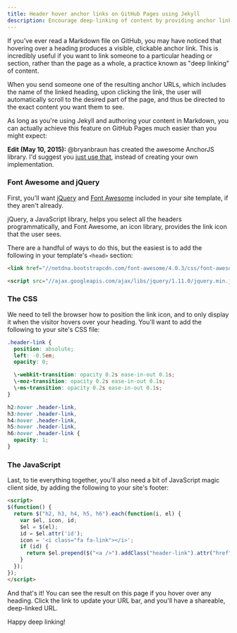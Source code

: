 ```yaml
---
title: Header hover anchor links on GitHub Pages using Jekyll
description: Encourage deep-linking of content by providing anchor links when a user hovers over a heading in your Jekyll posts and pages
---
```


If you've ever read a Markdown file on GitHub, you may have noticed that hovering over a heading produces a visible, clickable anchor link. This is incredibly useful if you want to link someone to a particular heading or section, rather than the page as a whole, a practice known as "deep linking" of content.

When you send someone one of the resulting anchor URLs, which includes the name of the linked heading, upon clicking the link, the user will automatically scroll to the desired part of the page, and thus be directed to the exact content you want them to see.

As long as you're using Jekyll and authoring your content in Markdown, you can actually achieve this feature on GitHub Pages much easier than you might expect:

**Edit (May 10, 2015):** @bryanbraun has created the awesome AnchorJS library. I'd suggest you [just use that](https://github.com/bryanbraun/anchorjs#installation), instead of creating your own implementation.

### Font Awesome and jQuery

First, you'll want [jQuery](http://jquery.com/) and [Font Awesome](http://fortawesome.github.io/Font-Awesome/) included in your site template, if they aren't already.

jQuery, a JavaScript library, helps you select all the headers programmatically, and Font Awesome, an icon library, provides the link icon that the user sees.

There are a handful of ways to do this, but the easiest is to add the following in your template's `<head>` section:

```html
<link href="//netdna.bootstrapcdn.com/font-awesome/4.0.3/css/font-awesome.css" rel="stylesheet">

<script src="//ajax.googleapis.com/ajax/libs/jquery/1.11.0/jquery.min.js"></script>
```

### The CSS

We need to tell the browser how to position the link icon, and to only display it when the visitor hovers over your heading. You'll want to add the following to your site's CSS file:

```css
.header-link {
  position: absolute;
  left: -0.5em;
  opacity: 0;

  \-webkit-transition: opacity 0.2s ease-in-out 0.1s;
  \-moz-transition: opacity 0.2s ease-in-out 0.1s;
  \-ms-transition: opacity 0.2s ease-in-out 0.1s;
}

h2:hover .header-link,
h3:hover .header-link,
h4:hover .header-link,
h5:hover .header-link,
h6:hover .header-link {
  opacity: 1;
}
```

### The JavaScript

Last, to tie everything together, you'll also need a bit of JavaScript magic client side, by adding the following to your site's footer:

```html
<script>
$(function() {
  return $("h2, h3, h4, h5, h6").each(function(i, el) {
    var $el, icon, id;
    $el = $(el);
    id = $el.attr('id');
    icon = '<i class="fa fa-link"></i>';
    if (id) {
      return $el.prepend($("<a />").addClass("header-link").attr("href", "#" + id).html(icon));
    }
  });
});
</script>
```

And that's it! You can see the result on this page if you hover over any heading. Click the link to update your URL bar, and you'll have a shareable, deep-linked URL.

Happy deep linking!
